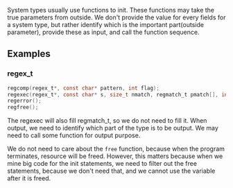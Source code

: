 System types usually use functions to init.
These functions may take the true parameters from outside.
We don't provide the value for every fields for a system type,
but rather identify which is the important part(outside parameter),
provide these as input,
and call the function sequence.

## Examples

### regex_t

```c
regcomp(regex_t*, const char* pattern, int flag);
regexec(regex_t*, const char* s, size_t nmatch, regmatch_t pmatch[], int eflags);
regerror();
regfree();
```

The regexec will also fill regmatch_t, so we do not need to fill it.
When output, we need to identify which part of the type is to be output.
We may need to call some function for output purpose.

We do not need to care about the `free` function,
because when the program terminates,
resource will be freed.
However, this matters because when we mine big code for the init statements,
we need to filter out the free statements, because we don't need that,
and we cannot use the variable after it is freed.
